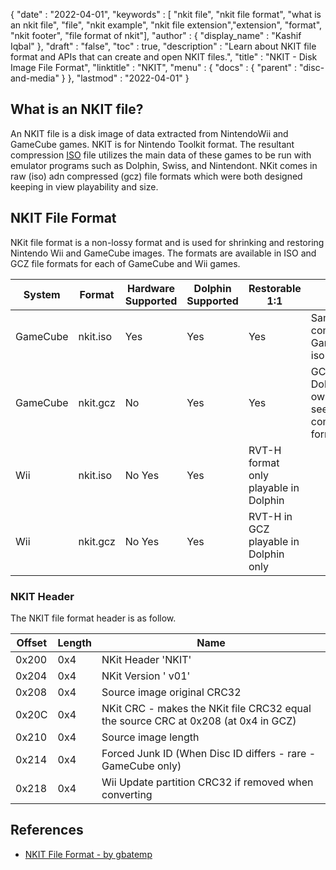 {
  "date" : "2022-04-01",
  "keywords" : [ "nkit file", "nkit file format", "what is an nkit file", "file", "nkit example", "nkit file extension","extension", "format", "nkit footer", "file format of nkit"],
  "author" : {
    "display_name" : "Kashif Iqbal"
  },
  "draft" : "false",
   "toc" : true,
  "description" : "Learn about NKIT file format and APIs that can create and open NKIT files.",
  "title" : "NKIT - Disk Image File Format",
  "linktitle" : "NKIT",
  "menu" : {
    "docs" : {
      "parent" : "disc-and-media"
    }
  },
  "lastmod" : "2022-04-01"
}

## What is an NKIT file?

An NKIT file is a disk image of data extracted from NintendoWii and GameCube games. NKIT is for Nintendo Toolkit format. The resultant compression [ISO](/compression/iso/) file utilizes the main data of these games to be run with emulator programs such as Dolphin, Swiss, and Nintendont. NKit comes in raw (iso) adn compressed (gcz) file formats which were both designed keeping in view playability and size.

## NKIT File Format

NKit file format is a non-lossy format and is used for shrinking and restoring Nintendo Wii and GameCube images. The formats are available in ISO and GCZ file formats for each of GameCube and Wii games.

|System	|Format	|Hardware Supported	|Dolphin Supported	|Restorable 1:1	|Notes|
---|---|---|---|---|---|
|GameCube|	nkit.iso|	Yes	|Yes|	Yes	|Same as compacted GameCube iso|
|GameCube|	nkit.gcz|	No|	Yes|	Yes	|GCZ is Dolphin's own block seekable compression format|
|Wii|	nkit.iso|	No	Yes|	Yes|	RVT-H format only playable in Dolphin|
|Wii|	nkit.gcz|	No	Yes|	Yes|	RVT-H in GCZ playable in Dolphin only|

### NKIT Header

The NKIT file format header is as follow.

|Offset	|Length	|Name|
---|---|---|
|0x200	|0x4	|NKit Header 'NKIT'|
|0x204	|0x4	|NKit Version ' v01'|
|0x208	|0x4	|Source image original CRC32|
|0x20C	|0x4	|NKit CRC - makes the NKit file CRC32 equal the source CRC at 0x208 (at 0x4 in GCZ)|
|0x210	|0x4	|Source image length|
|0x214	|0x4	|Forced Junk ID (When Disc ID differs - rare - GameCube only)|
|0x218	|0x4	|Wii Update partition CRC32 if removed when converting|

## References ##

* [NKIT File Format - by gbatemp](https://wiki.gbatemp.net/wiki/NKit/NKitFormat)
